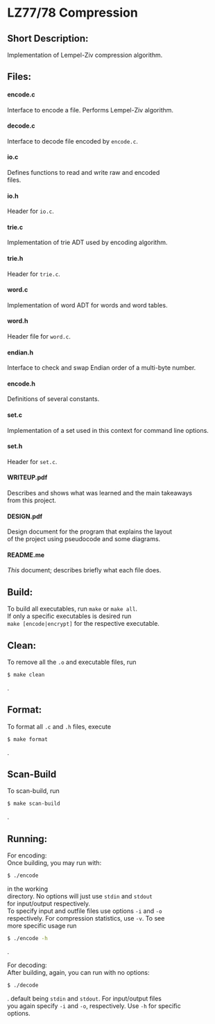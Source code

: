 # LZ77/78 Compression

## Short Description:

Implementation of Lempel-Ziv compression algorithm.


## Files:

#### encode.c

Interface to encode a file. Performs Lempel-Ziv algorithm.

#### decode.c

Interface to decode file encoded by `encode.c`.

#### io.c

Defines functions to read and write raw and encoded  
files.

#### io.h

Header for `io.c`.

#### trie.c

Implementation of trie ADT used by encoding algorithm.

#### trie.h

Header for `trie.c`.

#### word.c

Implementation of word ADT for words and word tables.

#### word.h

Header file for `word.c`.

#### endian.h

Interface to check and swap Endian order of a multi-byte number.

#### encode.h

Definitions of several constants.

#### set.c

Implementation of a set used in this context for command line options.

#### set.h

Header for `set.c`.

#### WRITEUP.pdf

Describes and shows what was learned and the main takeaways  
from this project.

#### DESIGN.pdf

Design document for the program that explains the layout  
of the project using pseudocode and some diagrams.

#### README.me

*This* document; describes briefly what each file does.

## Build:

To build all executables, run `make` or `make all`.  
If only a specific executables is desired run  
`make [encode|encrypt]` for the respective executable.

## Clean:

To remove all the `.o` and executable files, run  
```sh
$ make clean
```
.

## Format:

To format all `.c` and `.h` files, execute
```sh
$ make format
```
.

## Scan-Build

To scan-build, run  
```sh
$ make scan-build
```
.

## Running:

For encoding:  
Once building, you may run with:
```sh
$ ./encode
```
in the working  
directory. No options will just use `stdin` and `stdout`  
for input/output respectively.  
To specify input and outfile files use options `-i` and `-o`  
respectively. For compression statistics, use `-v`. To see  
more specific usage run 
```sh
$ ./encode -h
```
.

For decoding:  
After building, again, you can run with no options:  
```sh
$ ./decode
```
.
default being `stdin` and `stdout`. For input/output files  
you again specify `-i` and `-o`, respectively. Use `-h` for specific  
options.
